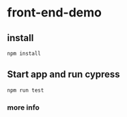 # front-end-demo

## install 
`npm install`

## Start app and run cypress
`npm run test` 

### more info

